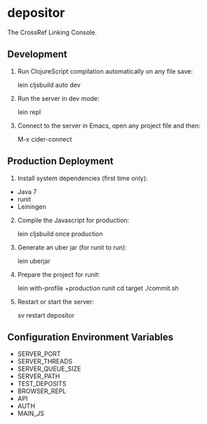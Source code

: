 # depositor

The CrossRef Linking Console.

## Development

1) Run ClojureScript compilation automatically on any file save:

    lein cljsbuild auto dev

2) Run the server in dev mode:

    lein repl

3) Connect to the server in Emacs, open any project file and then:

    M-x cider-connect

## Production Deployment

1) Install system dependencies (first time only):

  - Java 7
  - runit
  - Leiningen

2) Compile the Javascript for production:

    lein cljsbuild once production

3) Generate an uber jar (for runit to run):

    lein uberjar

4) Prepare the project for runit:

    lein with-profile +production runit
    cd target
	./commit.sh

5) Restart or start the server:

    sv restart depositor

## Configuration Environment Variables

- SERVER_PORT
- SERVER_THREADS
- SERVER_QUEUE_SIZE
- SERVER_PATH
- TEST_DEPOSITS
- BROWSER_REPL
- API
- AUTH
- MAIN_JS
